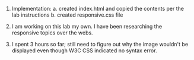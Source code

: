 1. Implementation:
    a. created index.html and copied the contents per the lab instructions
    b. created responsive.css file

2.  I am working on this lab my own.  I have been researching the responsive topics over the webs.

3. I spent 3 hours so far; still need to figure out why the image wouldn't be displayed even though W3C CSS indicated no syntax error.

